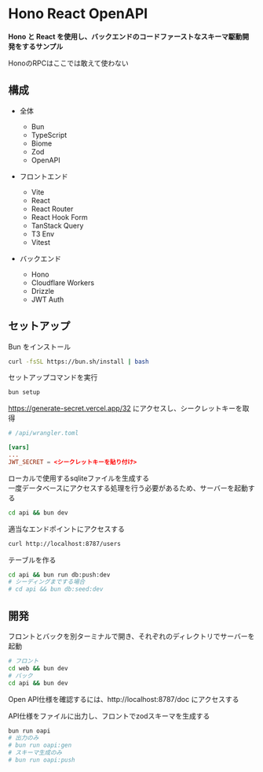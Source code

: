 # Hono React OpenAPI
**Hono と React を使用し、バックエンドのコードファーストなスキーマ駆動開発をするサンプル**  

HonoのRPCはここでは敢えて使わない

## 構成
- 全体
  - Bun
  - TypeScript
  - Biome
  - Zod
  - OpenAPI

- フロントエンド
  - Vite
  - React
  - React Router
  - React Hook Form
  - TanStack Query
  - T3 Env
  - Vitest

- バックエンド
  - Hono
  - Cloudflare Workers
  - Drizzle
  - JWT Auth

## セットアップ

Bun をインストール
```bash
curl -fsSL https://bun.sh/install | bash
```

セットアップコマンドを実行
```bash
bun setup
```

https://generate-secret.vercel.app/32 にアクセスし、シークレットキーを取得

```toml
# /api/wrangler.toml

[vars]
...
JWT_SECRET = <シークレットキーを貼り付け>
```

ローカルで使用するsqliteファイルを生成する  
一度データベースにアクセスする処理を行う必要があるため、サーバーを起動する
```bash
cd api && bun dev
```

適当なエンドポイントにアクセスする
```bash
curl http://localhost:8787/users
```

テーブルを作る
```bash
cd api && bun run db:push:dev
# シーディングまでする場合
# cd api && bun db:seed:dev
```

## 開発
フロントとバックを別ターミナルで開き、それぞれのディレクトリでサーバーを起動
```bash
# フロント
cd web && bun dev
# バック
cd api && bun dev
```

Open API仕様を確認するには、http://localhost:8787/doc にアクセスする  

API仕様をファイルに出力し、フロントでzodスキーマを生成する
```bash
bun run oapi
# 出力のみ
# bun run oapi:gen
# スキーマ生成のみ
# bun run oapi:push
```
